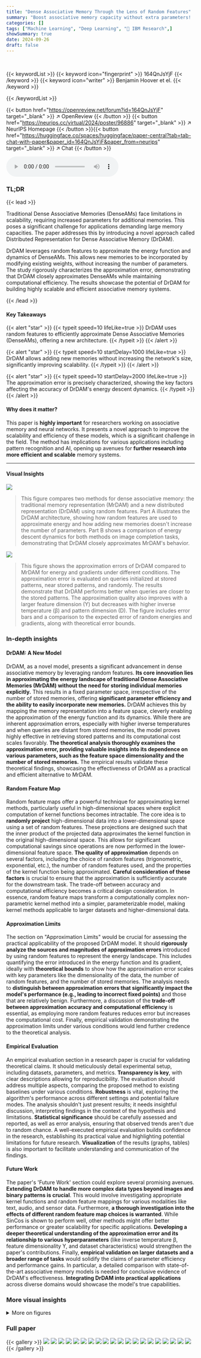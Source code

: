```yaml
---
title: "Dense Associative Memory Through the Lens of Random Features"
summary: "Boost associative memory capacity without extra parameters!  DrDAM uses random features to approximate Dense Associative Memories, enabling efficient memory addition and retrieval."
categories: []
tags: ["Machine Learning", "Deep Learning", "🏢 IBM Research",]
showSummary: true
date: 2024-09-26
draft: false
---
```


<br>

{{< keywordList >}}
{{< keyword icon="fingerprint" >}} 164QnJsYjF {{< /keyword >}}
{{< keyword icon="writer" >}} Benjamin Hoover et el. {{< /keyword >}}
 
{{< /keywordList >}}

{{< button href="https://openreview.net/forum?id=164QnJsYjF" target="_blank" >}}
↗ OpenReview
{{< /button >}}
{{< button href="https://neurips.cc/virtual/2024/poster/96886" target="_blank" >}}
↗ NeurIPS Homepage
{{< /button >}}{{< button href="https://huggingface.co/spaces/huggingface/paper-central?tab=tab-chat-with-paper&paper_id=164QnJsYjF&paper_from=neurips" target="_blank" >}}
↗ Chat
{{< /button >}}



<audio controls>
    <source src="https://ai-paper-reviewer.com/164QnJsYjF/podcast.wav" type="audio/wav">
    Your browser does not support the audio element.
</audio>


### TL;DR


{{< lead >}}

Traditional Dense Associative Memories (DenseAMs) face limitations in scalability, requiring increased parameters for additional memories. This poses a significant challenge for applications demanding large memory capacities.  The paper addresses this by introducing a novel approach called Distributed Representation for Dense Associative Memory (DrDAM).



DrDAM leverages random features to approximate the energy function and dynamics of DenseAMs. This allows new memories to be incorporated by modifying existing weights, without increasing the number of parameters.  The study rigorously characterizes the approximation error, demonstrating that DrDAM closely approximates DenseAMs while maintaining computational efficiency.  The results showcase the potential of DrDAM for building highly scalable and efficient associative memory systems.

{{< /lead >}}


#### Key Takeaways

{{< alert "star" >}}
{{< typeit speed=10 lifeLike=true >}} DrDAM uses random features to efficiently approximate Dense Associative Memories (DenseAMs), offering a new architecture. {{< /typeit >}}
{{< /alert >}}

{{< alert "star" >}}
{{< typeit speed=10 startDelay=1000 lifeLike=true >}} DrDAM allows adding new memories without increasing the network's size, significantly improving scalability. {{< /typeit >}}
{{< /alert >}}

{{< alert "star" >}}
{{< typeit speed=10 startDelay=2000 lifeLike=true >}} The approximation error is precisely characterized, showing the key factors affecting the accuracy of DrDAM's energy descent dynamics. {{< /typeit >}}
{{< /alert >}}

#### Why does it matter?
This paper is **highly important** for researchers working on associative memory and neural networks.  It presents a novel approach to improve the scalability and efficiency of these models, which is a significant challenge in the field. The method has implications for various applications including pattern recognition and AI, opening up avenues for **further research into more efficient and scalable** memory systems.

------
#### Visual Insights



![](https://ai-paper-reviewer.com/164QnJsYjF/figures_1_1.jpg)

> This figure compares two methods for dense associative memory: the traditional memory representation (MrDAM) and a new distributed representation (DrDAM) using random features.  Part A illustrates the DrDAM architecture, showing how random features are used to approximate energy and how adding new memories doesn't increase the number of parameters. Part B shows a comparison of energy descent dynamics for both methods on image completion tasks, demonstrating that DrDAM closely approximates MrDAM's behavior.





![](https://ai-paper-reviewer.com/164QnJsYjF/tables_5_1.jpg)

> This figure shows the approximation errors of DrDAM compared to MrDAM for energy and gradients under different conditions. The approximation error is evaluated on queries initialized at stored patterns, near stored patterns, and randomly. The results demonstrate that DrDAM performs better when queries are closer to the stored patterns. The approximation quality also improves with a larger feature dimension (Y) but decreases with higher inverse temperature (β) and pattern dimension (D). The figure includes error bars and a comparison to the expected error of random energies and gradients, along with theoretical error bounds.





### In-depth insights


#### DrDAM: A New Model
DrDAM, as a novel model, presents a significant advancement in dense associative memory by leveraging random features.  **Its core innovation lies in approximating the energy landscape of traditional Dense Associative Memories (MrDAM) without the need for storing individual memories explicitly.**  This results in a fixed parameter space, irrespective of the number of stored memories, offering **significant parameter efficiency and the ability to easily incorporate new memories.** DrDAM achieves this by mapping the memory representation into a feature space, cleverly enabling the approximation of the energy function and its dynamics. While there are inherent approximation errors, especially with higher inverse temperatures and when queries are distant from stored memories, the model proves highly effective in retrieving stored patterns and its computational cost scales favorably. **The theoretical analysis thoroughly examines the approximation error, providing valuable insights into its dependence on various parameters, such as the feature space dimensionality and the number of stored memories.** The empirical results validate these theoretical findings, showcasing the effectiveness of DrDAM as a practical and efficient alternative to MrDAM.

#### Random Feature Map
Random feature maps offer a powerful technique for approximating kernel methods, particularly useful in high-dimensional spaces where explicit computation of kernel functions becomes intractable.  The core idea is to **randomly project** high-dimensional data into a lower-dimensional space using a set of random features. These projections are designed such that the inner product of the projected data approximates the kernel function in the original high-dimensional space. This allows for significant computational savings since operations are now performed in the lower-dimensional feature space.  **The quality of approximation** depends on several factors, including the choice of random features (trigonometric, exponential, etc.), the number of random features used, and the properties of the kernel function being approximated.  **Careful consideration of these factors** is crucial to ensure that the approximation is sufficiently accurate for the downstream task.  The trade-off between accuracy and computational efficiency becomes a critical design consideration.  In essence, random feature maps transform a computationally complex non-parametric kernel method into a simpler, parameterizable model, making kernel methods applicable to larger datasets and higher-dimensional data.

#### Approximation Limits
The section on "Approximation Limits" would be crucial for assessing the practical applicability of the proposed DrDAM model.  It should **rigorously analyze the sources and magnitudes of approximation errors** introduced by using random features to represent the energy landscape. This includes quantifying the error introduced in the energy function and its gradient, ideally with **theoretical bounds** to show how the approximation error scales with key parameters like the dimensionality of the data, the number of random features, and the number of stored memories. The analysis needs to **distinguish between approximation errors that significantly impact the model's performance (e.g., leading to incorrect fixed points)** and those that are relatively benign.  Furthermore, a discussion of the **trade-off between approximation accuracy and computational efficiency** is essential, as employing more random features reduces error but increases the computational cost.  Finally, empirical validation demonstrating the approximation limits under various conditions would lend further credence to the theoretical analysis.

#### Empirical Evaluation
An empirical evaluation section in a research paper is crucial for validating theoretical claims.  It should meticulously detail experimental setup, including datasets, parameters, and metrics.  **Transparency is key**, with clear descriptions allowing for reproducibility. The evaluation should address multiple aspects, comparing the proposed method to existing baselines under various conditions.  **Robustness** is vital, exploring the algorithm's performance across different settings and potential failure modes. The analysis shouldn't just present results; it needs insightful discussion, interpreting findings in the context of the hypothesis and limitations.  **Statistical significance** should be carefully assessed and reported, as well as error analysis, ensuring that observed trends aren't due to random chance.  A well-executed empirical evaluation builds confidence in the research, establishing its practical value and highlighting potential limitations for future research.  **Visualization** of the results (graphs, tables) is also important to facilitate understanding and communication of the findings.

#### Future Work
The paper's 'Future Work' section could explore several promising avenues.  **Extending DrDAM to handle more complex data types beyond images and binary patterns is crucial**. This would involve investigating appropriate kernel functions and random feature mappings for various modalities like text, audio, and sensor data.  Furthermore, **a thorough investigation into the effects of different random feature map choices is warranted**.  While SinCos is shown to perform well, other methods might offer better performance or greater scalability for specific applications.  **Developing a deeper theoretical understanding of the approximation error and its relationship to various hyperparameters** (like inverse temperature β, feature dimensionality Y, and dataset characteristics) would strengthen the paper's contributions.  Finally, **empirical validation on larger datasets and a broader range of tasks** would solidify the claims of parameter efficiency and performance gains.  In particular, a detailed comparison with state-of-the-art associative memory models is needed for conclusive evidence of DrDAM's effectiveness. **Integrating DrDAM into practical applications** across diverse domains would showcase the model's true capabilities.


### More visual insights

<details>
<summary>More on figures
</summary>


![](https://ai-paper-reviewer.com/164QnJsYjF/figures_1_2.jpg)

> This figure demonstrates that the proposed DrDAM model effectively approximates both the energy and fixed-point dynamics of the traditional MrDAM model, while maintaining a constant parameter space size, regardless of the number of stored memories.  Panel A shows a schematic of the DrDAM architecture using random features, while Panel B provides a comparison of the energy descent dynamics between DrDAM and MrDAM.  The comparison shows that both models converge to the same fixed points with similar energy levels, even though the energy descent process itself can vary.


![](https://ai-paper-reviewer.com/164QnJsYjF/figures_2_1.jpg)

> This figure compares the performance of DrDAM and MrDAM in storing and retrieving images from the TinyImagenet dataset.  DrDAM demonstrates parameter compression by achieving similar retrieval accuracy with fewer parameters than MrDAM. The figure shows examples of occluded query images, the retrieved images from DrDAM, and the ground truth from MrDAM, highlighting the similarity between the two methods while demonstrating DrDAM's reduced parameter count. The results suggest that DrDAM offers a more efficient way to store and recall images with minimal loss of accuracy.


![](https://ai-paper-reviewer.com/164QnJsYjF/figures_7_1.jpg)

> This figure shows the approximation error of DrDAM compared to MrDAM for energy and gradients.  It demonstrates how well DrDAM approximates MrDAM's energy and gradient under different conditions, considering queries at stored patterns, near stored patterns, and random queries.  The results are shown for varying feature dimension (Y), inverse temperature (β), and pattern dimension (D).  Error bars represent standard error of the mean. Red lines indicate the error of a random guess. The plot shows DrDAM performs better when queries are closer to stored patterns and that approximation quality improves with larger feature dimension (Y) but decreases with higher inverse temperature (β) and pattern dimension (D).


![](https://ai-paper-reviewer.com/164QnJsYjF/figures_7_2.jpg)

> This figure analyzes the approximation quality of DrDAM compared to MrDAM under various conditions.  It shows how the Mean Absolute Error (MAE) in energy and gradient approximations changes with the number of random features (Y), inverse temperature (β), and pattern dimension (D).  Three scenarios are considered for query initialization: at stored patterns, near stored patterns (10% bit flips), and random queries.  The figure includes error bars, theoretical error bounds, and a comparison against random guesses, providing a comprehensive assessment of DrDAM's accuracy across diverse settings.


![](https://ai-paper-reviewer.com/164QnJsYjF/figures_8_1.jpg)

> This figure shows the relationship between retrieval error, approximation quality, and hyperparameters (β and Y). Part A demonstrates how retrieval errors correlate with approximation quality from Figure 3, emphasizing the randomness of errors at high β and D. Part B visually demonstrates how DrDAM’s approximation quality improves with increasing Y, especially at lower β values, but requires larger Y for good approximations at higher β values. The experiment uses a corrupted CIFAR-10 image where the bottom half is masked, showing the fixed points of DrDAM and MrDAM for different β and Y values.


![](https://ai-paper-reviewer.com/164QnJsYjF/figures_16_1.jpg)

> This figure shows the approximation errors of DrDAM compared to MrDAM for energy and gradients.  It demonstrates that DrDAM's accuracy is better when queries are close to stored patterns, increases with more features (Y), but decreases with higher inverse temperature (β) and dimensionality (D). The plots show MAE for three query types: at, near, and far from stored patterns.  The results are compared to the expected error of random guesses and theoretical upper bounds.


</details>






### Full paper

{{< gallery >}}
<img src="https://ai-paper-reviewer.com/164QnJsYjF/1.png" class="grid-w50 md:grid-w33 xl:grid-w25" />
<img src="https://ai-paper-reviewer.com/164QnJsYjF/2.png" class="grid-w50 md:grid-w33 xl:grid-w25" />
<img src="https://ai-paper-reviewer.com/164QnJsYjF/3.png" class="grid-w50 md:grid-w33 xl:grid-w25" />
<img src="https://ai-paper-reviewer.com/164QnJsYjF/4.png" class="grid-w50 md:grid-w33 xl:grid-w25" />
<img src="https://ai-paper-reviewer.com/164QnJsYjF/5.png" class="grid-w50 md:grid-w33 xl:grid-w25" />
<img src="https://ai-paper-reviewer.com/164QnJsYjF/6.png" class="grid-w50 md:grid-w33 xl:grid-w25" />
<img src="https://ai-paper-reviewer.com/164QnJsYjF/7.png" class="grid-w50 md:grid-w33 xl:grid-w25" />
<img src="https://ai-paper-reviewer.com/164QnJsYjF/8.png" class="grid-w50 md:grid-w33 xl:grid-w25" />
<img src="https://ai-paper-reviewer.com/164QnJsYjF/9.png" class="grid-w50 md:grid-w33 xl:grid-w25" />
<img src="https://ai-paper-reviewer.com/164QnJsYjF/10.png" class="grid-w50 md:grid-w33 xl:grid-w25" />
<img src="https://ai-paper-reviewer.com/164QnJsYjF/11.png" class="grid-w50 md:grid-w33 xl:grid-w25" />
<img src="https://ai-paper-reviewer.com/164QnJsYjF/12.png" class="grid-w50 md:grid-w33 xl:grid-w25" />
<img src="https://ai-paper-reviewer.com/164QnJsYjF/13.png" class="grid-w50 md:grid-w33 xl:grid-w25" />
<img src="https://ai-paper-reviewer.com/164QnJsYjF/14.png" class="grid-w50 md:grid-w33 xl:grid-w25" />
<img src="https://ai-paper-reviewer.com/164QnJsYjF/15.png" class="grid-w50 md:grid-w33 xl:grid-w25" />
<img src="https://ai-paper-reviewer.com/164QnJsYjF/16.png" class="grid-w50 md:grid-w33 xl:grid-w25" />
<img src="https://ai-paper-reviewer.com/164QnJsYjF/17.png" class="grid-w50 md:grid-w33 xl:grid-w25" />
<img src="https://ai-paper-reviewer.com/164QnJsYjF/18.png" class="grid-w50 md:grid-w33 xl:grid-w25" />
<img src="https://ai-paper-reviewer.com/164QnJsYjF/19.png" class="grid-w50 md:grid-w33 xl:grid-w25" />
<img src="https://ai-paper-reviewer.com/164QnJsYjF/20.png" class="grid-w50 md:grid-w33 xl:grid-w25" />
{{< /gallery >}}